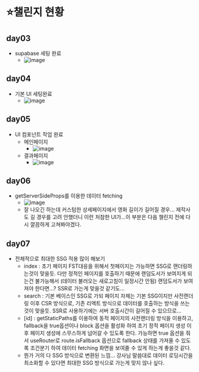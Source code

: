 # ⭐챌린지 현황
## day03 
- supabase 세팅 완료
  - ![image](https://github.com/user-attachments/assets/8462d427-5eae-4d7a-973c-f6e901e5b38d)

## day04
- 기본 UI 세팅완료
  - ![image](https://github.com/user-attachments/assets/e291344c-f788-4dc7-892a-4c2e90b74470)

## day05
- UI 컴포넌트 작업 완료
  - 메인페이지
    - ![image](https://github.com/user-attachments/assets/fc9d26df-852e-44bd-880e-7cd428392a2f)
  - 결과페이지
    - ![image](https://github.com/user-attachments/assets/87acbd28-6d53-4f45-9d8d-c598926add17)
  
## day06
- getServerSideProps를 이용한 데이터 fetching
  - ![image](https://github.com/user-attachments/assets/ab9c9731-14ed-412b-8fc6-50e7f9c0fdb3)
  - 잘 나오긴 하는데 커스텀한 상세페이지에서 영화 길이가 길어질 경우... 제작사도 길 경우를 고려 안했더니 이런 처참한 UI가...이 부분은 다음 챌린지 전에 다시 깔끔하게 고쳐봐야겠다.
 
## day07
- 전체적으로 최대한 SSG 적용 많이 해보기
  - index : 초기 페이지 FST대응을 위해서 첫페이지는 가능하면 SSG로 랜더링하는것이 맞을듯. 다만 정적인 페이지를 호출하기 때문에 랜덤도서가 보여지게 되는건 불가능해서 (데이터 불러오는 새로고침이 일정시간 안됨) 랜덤도서가 보여져야 한다면...? SSR로 가는게 맞을것 같기도... 
  - search : 기본 베이스인 SSG로 가되 페이지 자체는 기본 SSG이지만 사전랜더링 이후 CSR 방식으로, 기존 리액트 방식으로 데이터를 호출하는 방식을 쓰는것이 맞을듯. SSR로 사용하기에는 서버 호출시간이 길어질 수 있으므로...
  - [id] : getStaticPaths를 이용하여 동적 페이지의 사전랜더링 방식을 이용하고, fallback을 true옵션이나 block 옵션을 활성화 하여 초기 정적 페이지 생성 이후 페이지 생성에 스무스하게 넘어갈 수 있도록 한다. 가능하면 true 옵션을 줘서 useRouter로 route.isFallback 옵션으로 fallback 상태를 가져올 수 있도록 조건분기 하여 데이터 fetching 화면을 보여줄 수 있게 하는게 좋을것 같다.
  - 뭔가 거의 다 SSG 방식으로 변환된 느낌... 강사님 말씀대로 데이터 로딩시간을 최소화할 수 있다면 최대한 SSG 방식으로 가는게 맞지 않나 싶다.
